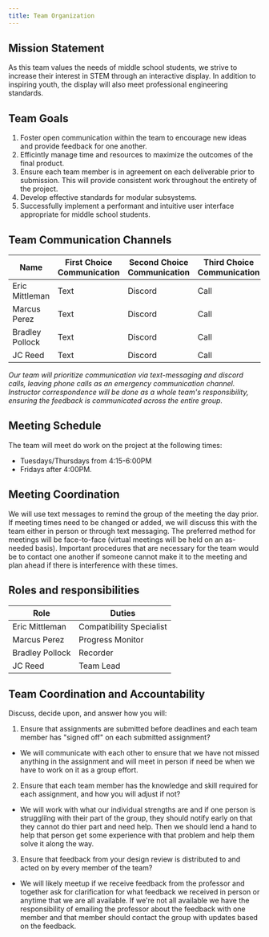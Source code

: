 ```yaml
---
title: Team Organization
---
```


## **Mission Statement**
As this team values the needs of middle school students, we strive to increase their interest in STEM through an interactive display. In addition to inspiring youth, the display will also meet professional engineering standards.

## **Team Goals**
1. Foster open communication within the team to encourage new ideas and provide feedback for one another.
2. Efficintly manage time and resources to maximize the outcomes of the final product.
3. Ensure each team member is in agreement on each deliverable prior to submission. This will provide consistent work throughout the entirety of the project.
4. Develop effective standards for modular subsystems.
5. Successfully implement a performant and intuitive user interface appropriate for middle school students.

## **Team Communication Channels**

| Name   | First Choice Communication   |  Second Choice Communication  | Third Choice Communication |
|------------|------------|------------|----------|
| Eric Mittleman | Text | Discord | Call |
| Marcus Perez | Text | Discord | Call |
| Bradley Pollock | Text | Discord | Call |
| JC Reed | Text | Discord | Call |

_Our team will prioritize communication via text-messaging and discord calls, leaving phone calls as an emergency communication channel. Instructor correspondence will be done as a whole team's responsibility, ensuring the feedback is communicated across the entire group._

## **Meeting Schedule**
The team will meet do work on the project at the following times: 

- Tuesdays/Thursdays from 4:15-6:00PM
- Fridays after 4:00PM.

## **Meeting Coordination**
We will use text messages to remind the group of the meeting the day prior. If meeting times need to be changed or added, we will discuss this with the team either in person or through text messaging. The preferred method for meetings will be face-to-face (virtual meetings will be held on an as-needed basis). Important procedures that are necessary for the team would be to contact one another if someone cannot make it to the meeting and plan ahead if there is interference with these times.

## **Roles and responsibilities**
| Role   | Duties   |
|------------|------------|
| Eric Mittleman | Compatibility Specialist |
| Marcus Perez | Progress Monitor |
| Bradley Pollock | Recorder |
| JC Reed | Team Lead |

## Team Coordination and Accountability
Discuss, decide upon, and answer how you will:

1. Ensure that assignments are submitted before deadlines and each team member has "signed off" on each submitted assignment?
  * We will communicate with each other to ensure that we have not missed anything in the assignment and will meet in person if need be when we have to work on it as a group effort.
2. Ensure that each team member has the knowledge and skill required for each assignment, and how you will adjust if not?
  * We will work with what our individual strengths are and if one person is strugglilng with their part of the group, they should notify early on that they cannot do thier part and need help. Then we should lend a hand to help that person get some experience with that problem and help them solve it along the way.
3. Ensure that feedback from your design review is distributed to and acted on by every member of the team?
  * We will likely meetup if we receive feedback from the professor and together ask for clarification for what feedback we received in person or anytime that we are all available. If we're not all available we have the responsibility of emailing the professor about the feedback with one member and that member should contact the group with updates based on the feedback.
